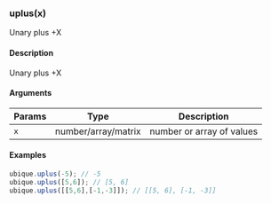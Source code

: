 ### uplus(x)

Unary plus +X


#### Description

Unary plus +X  



#### Arguments

|Params|Type|Description
|---------|----|-----------
|`x` | number/array/matrix | number or array of values


#### Examples

```js
ubique.uplus(-5); // -5
ubique.uplus([5,6]); // [5, 6]
ubique.uplus([[5,6],[-1,-3]]); // [[5, 6], [-1, -3]]
```

